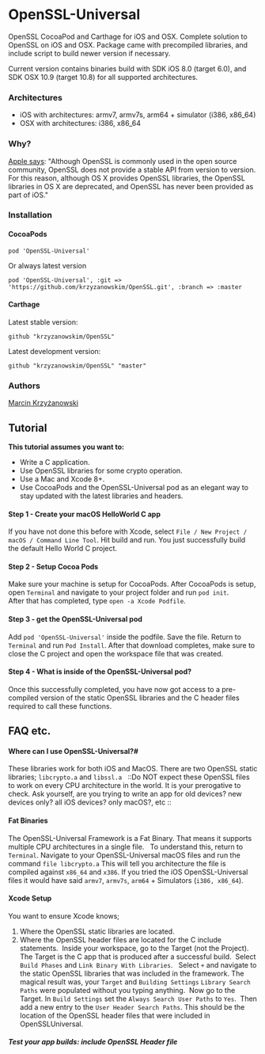 # OpenSSL-Universal

OpenSSL CocoaPod and Carthage for iOS and OSX. Complete solution to OpenSSL on iOS and OSX. Package came with precompiled libraries, and include script to build newer version if necessary.

Current version contains binaries build with SDK iOS 8.0 (target 6.0), and SDK OSX 10.9 (target 10.8) for all supported architectures.

### Architectures

- iOS with architectures: armv7, armv7s, arm64 + simulator (i386, x86_64)
- OSX with architectures: i386, x86_64

### Why?

[Apple says](https://developer.apple.com/library/mac/documentation/security/Conceptual/cryptoservices/GeneralPurposeCrypto/GeneralPurposeCrypto.html):
"Although OpenSSL is commonly used in the open source community, OpenSSL does not provide a stable API from version to version. For this reason, although OS X provides OpenSSL libraries, the OpenSSL libraries in OS X are deprecated, and OpenSSL has never been provided as part of iOS."

### Installation

#### CocoaPods

````
pod 'OpenSSL-Universal'
````

Or always latest version

````
pod 'OpenSSL-Universal', :git => 'https://github.com/krzyzanowskim/OpenSSL.git', :branch => :master
````

#### Carthage

Latest stable version:

```
github "krzyzanowskim/OpenSSL"
```

Latest development version:

```
github "krzyzanowskim/OpenSSL" "master"
```

### Authors

[Marcin Krzyżanowski](https://twitter.com/krzyzanowskim)

## Tutorial
**This tutorial assumes you want to:** <br>
  - Write a C application.<br>
  - Use OpenSSL libraries for some crypto operation.<br>
  - Use a Mac and Xcode 8+.<br>
  - Use CocoaPods and the OpenSSL-Universal pod as an elegant way to stay updated with the latest libraries and headers.<br>

#### Step 1 - Create your macOS HelloWorld C app
If you have not done this before with Xcode, select  `File / New Project / macOS / Command Line Tool`.  Hit build and run.  You just successfully build the default Hello World C project.

#### Step 2 - Setup Cocoa Pods
Make sure your machine is setup for CocoaPods.
After CocoaPods is setup, open `Terminal` and navigate to your project folder and run `pod init`.  
After that has completed, type `open -a Xcode Podfile`.  

#### Step 3 - get the OpenSSL-Universal pod
Add `pod 'OpenSSL-Universal'` inside the podfile. 
Save the file.
Return to `Terminal` and run `Pod Install`.
After that download completes, make sure to close the C project and open the workspace file that was created.

#### Step 4 - What is inside of the OpenSSL-Universal pod?
Once this successfully completed, you have now got access to a pre-compiled version of the static OpenSSL libraries and the C header files required to call these functions.  



## FAQ etc.
#### Where can I use OpenSSL-Universal?#
These libraries work for both iOS and MacOS.  There are two OpenSSL static libraries; `libcrypto.a` and `libssl.a`     ::Do NOT expect these OpenSSL files to work on every CPU architecture in the world. It is your prerogative to check.  Ask yourself, are you trying to write an app for old devices? new devices only? all iOS devices? only macOS?, etc ::

#### Fat Binaries
The OpenSSL-Universal Framework is a Fat Binary. That means it supports multiple CPU architectures in a single file.    To understand this, return to `Terminal`.  Navigate to your OpenSSL-Universal macOS files and run the command `file libcrypto.a`  This will tell you architecture the file is compiled against `x86_64` and `x386`.  If you tried the iOS OpenSSL-Universal files it would have said `armv7`, `armv7s`, `arm64` + Simulators (`i386, x86_64`).  

#### Xcode Setup
You want to ensure Xcode knows; 

1. Where the OpenSSL static libraries are located.
2. Where the OpenSSL header files are located for the C include statements. 
Inside your workspace, go to the Target (not the Project).  The Target is the C app that is produced after a successful build.  Select `Build Phases` and `Link Binary With Libraries`.    Select `+` and navigate to the static OpenSSL libraries that was included in the framework.  The magical result was, your `Target` and `Building Settings` `Library Search Paths` were populated without you typing anything.  Now go to the  Target.  In `Build Settings` set the `Always Search User Paths` to `Yes`.  Then add a new entry to the `User Header Search Paths`. This should be the location of the OpenSSL header files that were included in OpenSSLUniversal.

##### Test your app builds: include OpenSSL Header file
